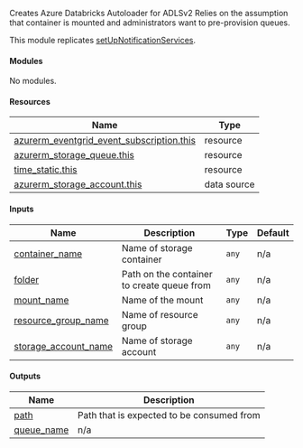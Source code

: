 Creates Azure Databricks Autoloader for ADLSv2
Relies on the assumption that container is mounted and administrators want to pre-provision queues.

This module replicates [setUpNotificationServices]( https://docs.microsoft.com/en-us/azure/databricks/spark/latest/structured-streaming/auto-loader#cloud-resource-management).

#### Modules

No modules.

#### Resources

| Name | Type |
|------|------|
| [azurerm_eventgrid_event_subscription.this](https://registry.terraform.io/providers/hashicorp/azurerm/latest/docs/resources/eventgrid_event_subscription) | resource |
| [azurerm_storage_queue.this](https://registry.terraform.io/providers/hashicorp/azurerm/latest/docs/resources/storage_queue) | resource |
| [time_static.this](https://registry.terraform.io/providers/hashicorp/time/latest/docs/resources/static) | resource |
| [azurerm_storage_account.this](https://registry.terraform.io/providers/hashicorp/azurerm/latest/docs/data-sources/storage_account) | data source |

#### Inputs

| Name | Description | Type | Default |
|------|-------------|------|---------|
| <a name="input_container_name"></a> [container_name](#input_container_name) | Name of storage container | `any` | n/a |
| <a name="input_folder"></a> [folder](#input_folder) | Path on the container to create queue from | `any` | n/a |
| <a name="input_mount_name"></a> [mount_name](#input_mount_name) | Name of the mount | `any` | n/a |
| <a name="input_resource_group_name"></a> [resource_group_name](#input_resource_group_name) | Name of resource group | `any` | n/a |
| <a name="input_storage_account_name"></a> [storage_account_name](#input_storage_account_name) | Name of storage account | `any` | n/a |

#### Outputs

| Name | Description |
|------|-------------|
| <a name="output_path"></a> [path](#output_path) | Path that is expected to be consumed from |
| <a name="output_queue_name"></a> [queue_name](#output_queue_name) | n/a |
